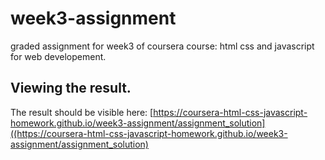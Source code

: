 # week3-assignment
graded assignment for week3 of coursera course: html css and javascript for web developement.

## Viewing the result.
The result should be visible here: [https://coursera-html-css-javascript-homework.github.io/week3-assignment/assignment_solution]((https://coursera-html-css-javascript-homework.github.io/week3-assignment/assignment_solution)
